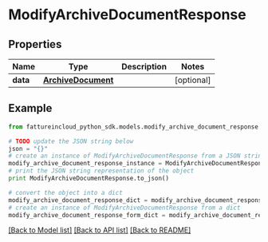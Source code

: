 # ModifyArchiveDocumentResponse



## Properties
Name | Type | Description | Notes
------------ | ------------- | ------------- | -------------
**data** | [**ArchiveDocument**](ArchiveDocument.md) |  | [optional] 

## Example

```python
from fattureincloud_python_sdk.models.modify_archive_document_response import ModifyArchiveDocumentResponse

# TODO update the JSON string below
json = "{}"
# create an instance of ModifyArchiveDocumentResponse from a JSON string
modify_archive_document_response_instance = ModifyArchiveDocumentResponse.from_json(json)
# print the JSON string representation of the object
print ModifyArchiveDocumentResponse.to_json()

# convert the object into a dict
modify_archive_document_response_dict = modify_archive_document_response_instance.to_dict()
# create an instance of ModifyArchiveDocumentResponse from a dict
modify_archive_document_response_form_dict = modify_archive_document_response.from_dict(modify_archive_document_response_dict)
```
[[Back to Model list]](../README.md#documentation-for-models) [[Back to API list]](../README.md#documentation-for-api-endpoints) [[Back to README]](../README.md)



